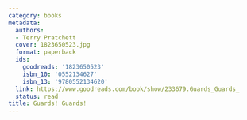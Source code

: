```yaml
---
category: books
metadata:
  authors:
  - Terry Pratchett
  cover: 1823650523.jpg
  format: paperback
  ids:
    goodreads: '1823650523'
    isbn_10: '0552134627'
    isbn_13: '9780552134620'
  link: https://www.goodreads.com/book/show/233679.Guards_Guards_
  status: read
title: Guards! Guards!
---
```

